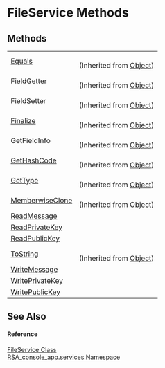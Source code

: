 # FileService Methods




## Methods
<table>
<tr>
<td><a href="https://learn.microsoft.com/dotnet/api/system.object.equals#system-object-equals(system-object)" target="_blank" rel="noopener noreferrer">Equals</a></td>
<td><br />(Inherited from <a href="https://learn.microsoft.com/dotnet/api/system.object" target="_blank" rel="noopener noreferrer">Object</a>)</td></tr>
<tr>
<td>FieldGetter</td>
<td><br />(Inherited from <a href="https://learn.microsoft.com/dotnet/api/system.object" target="_blank" rel="noopener noreferrer">Object</a>)</td></tr>
<tr>
<td>FieldSetter</td>
<td><br />(Inherited from <a href="https://learn.microsoft.com/dotnet/api/system.object" target="_blank" rel="noopener noreferrer">Object</a>)</td></tr>
<tr>
<td><a href="https://learn.microsoft.com/dotnet/api/system.object.finalize#system-object-finalize" target="_blank" rel="noopener noreferrer">Finalize</a></td>
<td><br />(Inherited from <a href="https://learn.microsoft.com/dotnet/api/system.object" target="_blank" rel="noopener noreferrer">Object</a>)</td></tr>
<tr>
<td>GetFieldInfo</td>
<td><br />(Inherited from <a href="https://learn.microsoft.com/dotnet/api/system.object" target="_blank" rel="noopener noreferrer">Object</a>)</td></tr>
<tr>
<td><a href="https://learn.microsoft.com/dotnet/api/system.object.gethashcode#system-object-gethashcode" target="_blank" rel="noopener noreferrer">GetHashCode</a></td>
<td><br />(Inherited from <a href="https://learn.microsoft.com/dotnet/api/system.object" target="_blank" rel="noopener noreferrer">Object</a>)</td></tr>
<tr>
<td><a href="https://learn.microsoft.com/dotnet/api/system.object.gettype#system-object-gettype" target="_blank" rel="noopener noreferrer">GetType</a></td>
<td><br />(Inherited from <a href="https://learn.microsoft.com/dotnet/api/system.object" target="_blank" rel="noopener noreferrer">Object</a>)</td></tr>
<tr>
<td><a href="https://learn.microsoft.com/dotnet/api/system.object.memberwiseclone#system-object-memberwiseclone" target="_blank" rel="noopener noreferrer">MemberwiseClone</a></td>
<td><br />(Inherited from <a href="https://learn.microsoft.com/dotnet/api/system.object" target="_blank" rel="noopener noreferrer">Object</a>)</td></tr>
<tr>
<td><a href="ffcbfbef-a66c-a8d6-636b-f0e517554958">ReadMessage</a></td>
<td> </td></tr>
<tr>
<td><a href="7e799c6f-0c13-5952-1a18-8a95d22ce2fe">ReadPrivateKey</a></td>
<td> </td></tr>
<tr>
<td><a href="4ea3a0c1-b03d-07f7-1cf8-a867b048a4a5">ReadPublicKey</a></td>
<td> </td></tr>
<tr>
<td><a href="https://learn.microsoft.com/dotnet/api/system.object.tostring#system-object-tostring" target="_blank" rel="noopener noreferrer">ToString</a></td>
<td><br />(Inherited from <a href="https://learn.microsoft.com/dotnet/api/system.object" target="_blank" rel="noopener noreferrer">Object</a>)</td></tr>
<tr>
<td><a href="3e61d043-05b5-1a23-55ab-3ec5bf6f57cc">WriteMessage</a></td>
<td> </td></tr>
<tr>
<td><a href="68c0aaea-5e9d-ff48-f27e-b83508ae545b">WritePrivateKey</a></td>
<td> </td></tr>
<tr>
<td><a href="37070d40-7b4d-9dd2-a64a-24eca41c57e6">WritePublicKey</a></td>
<td> </td></tr>
</table>

## See Also


#### Reference
<a href="41831445-79ad-6f48-0656-c3616368c7ef">FileService Class</a>  
<a href="e62a6912-ae2b-9956-1793-29f38c459ec4">RSA_console_app.services Namespace</a>  
